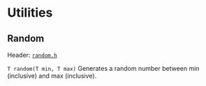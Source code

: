 # Utilities

## Random

Header: [`random.h`](../src/random.h)

`T random(T min, T max)`
Generates a random number between min (inclusive) and max (inclusive).
